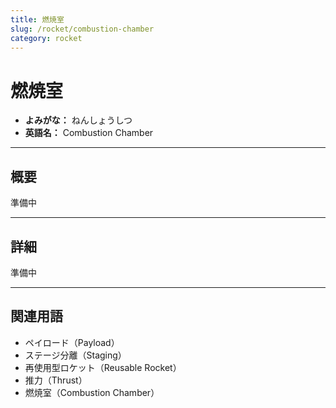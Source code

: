 ```yaml
---
title: 燃焼室
slug: /rocket/combustion-chamber
category: rocket
---
```


# 燃焼室

- **よみがな：** ねんしょうしつ  
- **英語名：** Combustion Chamber  

---

## 概要

準備中  

---

## 詳細

準備中  

---

## 関連用語

- ペイロード（Payload）
- ステージ分離（Staging）
- 再使用型ロケット（Reusable Rocket）
- 推力（Thrust）
- 燃焼室（Combustion Chamber）
